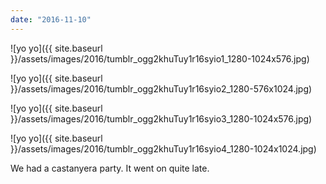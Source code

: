 ```yaml
---
date: "2016-11-10"
---
```


![yo yo]({{ site.baseurl }}/assets/images/2016/tumblr_ogg2khuTuy1r16syio1_1280-1024x576.jpg)

![yo yo]({{ site.baseurl }}/assets/images/2016/tumblr_ogg2khuTuy1r16syio2_1280-576x1024.jpg)

![yo yo]({{ site.baseurl }}/assets/images/2016/tumblr_ogg2khuTuy1r16syio3_1280-1024x576.jpg)

![yo yo]({{ site.baseurl }}/assets/images/2016/tumblr_ogg2khuTuy1r16syio4_1280-1024x1024.jpg)

We had a castanyera party. It went on quite late.
